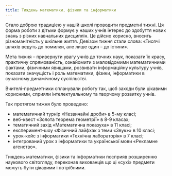 ```yaml
---
title: Тиждень математики, фізики та інформатики
---
```


Стало доброю традицією у нашій школі проводити предметні тижні. Ця форма роботи з дітьми формує у наших учнів інтерес до здобуття нових знань з різних навчальних дисциплін. Це дійсно корисно, вносить різноманітність у шкільне життя. Девізом тижня стали слова: «Тисячі шляхів ведуть до помилки, але лише один – до істини».

Мета тижня – привернути увагу учнів до точних наук, показати їх красу, практичну спрямованість, ознайомити з маловідомими математичними фактами, фізичними явищами, розвивати інформаційну культуру учнів, показати значущість і роль математики, фізики, інформатики в сучасному динамічному суспільстві.

Вчителі-предметники спланували роботу так, щоб заходи були цікавими корисними, сприяли інтелектуальному та творчому розвитку учнів.

Так протягом тижня було проведено:

- математичний турнір «Незвичайні дроби» в 5-му класі;
- веб-квест «Золота теорема геометрії» в 8-9 класах;
- тематичний захід «Математична показуха» в 11 класі;
- експеримент-шоу «Фізичний лайфхак з теми «Звук»» в 10 класі;
- урок-кейс з інформатики «Технічна лабораторія» в 7 класі;
- інтегрований урок з інформатики та української мови «Рекламне агенство».

Тиждень математики, фізики та інформатики посприяв розширенню наукового світогляду, переконав вихованців що ці «сухі» предмети можуть бути цікавими і потрібними.

<slideshow />
